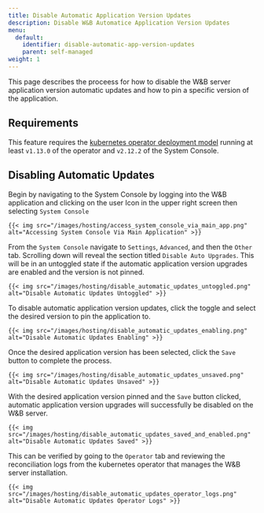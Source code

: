 ```yaml
---
title: Disable Automatic Application Version Updates
description: Disable W&B Automatice Application Version Updates
menu:
  default:
    identifier: disable-automatic-app-version-updates
    parent: self-managed
weight: 1
---
```


This page describes the proceess for how to disable the W&B server application version automatic updates and how to pin a specific version of the application.

## Requirements

This feature requires the [kubernetes operator deployment model](https://docs.wandb.ai/guides/hosting/operator/) running at least `v1.13.0` of the operator and `v2.12.2` of the System Console.

## Disabling Automatic Updates

Begin by navigating to the System Console by logging into the W&B application and clicking on the user Icon in the upper right screen then selecting `System Console`

    {{< img src="/images/hosting/access_system_console_via_main_app.png" alt="Accessing System Console Via Main Application" >}}

From the `System Console` navigate to `Settings`, `Advanced`, and then the `Other` tab. Scrolling down will reveal the section titled `Disable Auto Upgrades`. This will be in an untoggled state if the automatic application version upgrades are enabled and the version is not pinned.

    {{< img src="/images/hosting/disable_automatic_updates_untoggled.png" alt="Disable Automatic Updates Untoggled" >}}

To disable automatic application version updates, click the toggle and select the desired version to pin the application to.

    {{< img src="/images/hosting/disable_automatic_updates_enabling.png" alt="Disable Automatic Updates Enabling" >}}

Once the desired application version has been selected, click the `Save` button to complete the process.

    {{< img src="/images/hosting/disable_automatic_updates_unsaved.png" alt="Disable Automatic Updates Unsaved" >}}

With the desired application version pinned and the `Save` button clicked, automatic application version upgrades will successfully be disabled on the W&B server.

    {{< img src="/images/hosting/disable_automatic_updates_saved_and_enabled.png" alt="Disable Automatic Updates Saved" >}}

This can be verified by going to the `Operator` tab and reviewing the reconciliation logs from the kubernetes operator that manages the W&B server installation.

    {{< img src="/images/hosting/disable_automatic_updates_operator_logs.png" alt="Disable Automatic Updates Operator Logs" >}}